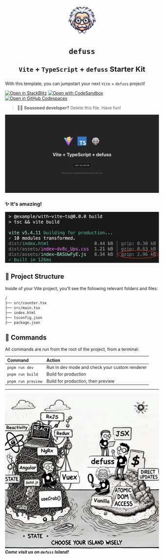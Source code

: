 <h1 align="center">

<img src="./public/defuss_mascott.png" width="100px" />

`defuss`

<sup align="center">

`Vite` + `TypeScript` + `defuss` Starter Kit

</sup>

</h1>

With this template, you can jumpstart your next `Vite` + `defuss` project!

[![Open in StackBlitz](https://developer.stackblitz.com/img/open_in_stackblitz.svg)](https://stackblitz.com/github/kyr0/defuss/tree/main/examples/with-vite-ts)
[![Open with CodeSandbox](https://assets.codesandbox.io/github/button-edit-lime.svg)](https://codesandbox.io/p/sandbox/github/kyr0/defuss/tree/main/examples/with-vite-ts)
[![Open in GitHub Codespaces](https://github.com/codespaces/badge.svg)](https://codespaces.new/kyr0/defuss?devcontainer_path=.devcontainer/with-vite-ts/devcontainer.json)

> 👩‍💻 **Seasoned developer?** Delete this file. Have fun!

![just-the-basics](./public/preview.png)

### ✨ It's amazing!
![tiny](./public/build_result.png)

## 🚀 Project Structure

Inside of your Vite project, you'll see the following relevant folders and files:

```text
/
├── src/counter.tsx
├── src/main.tsx
├── index.html
├── tsconfig.json
├── package.json
```

## 🧞 Commands

All commands are run from the root of the project, from a terminal:

| Command       | Action                                                                                                                                                                                                                           |
| :------------ | :------------------------------------------------------------------------------------------------------------------------------------------------------------------------------------------------------------------------------- |
| `pnpm run dev`    | Run in dev mode and check your custom renderer                                                    |
| `pnpm run build` | Build for production  |
| `pnpm run preview` | Build for production, then preview |

---

<img src="./public/defuss_comic.png" />

<caption><i><b>Come visit us on <code>defuss</code> Island!</b></i></caption>